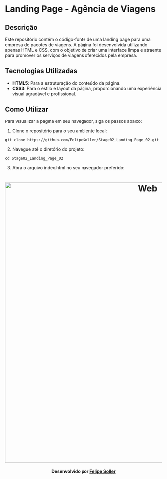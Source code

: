 # Landing Page - Agência de Viagens

## Descrição

Este repositório contém o código-fonte de uma landing page para uma empresa de pacotes de viagens. A página foi desenvolvida utilizando apenas HTML e CSS, com o objetivo de criar uma interface limpa e atraente para promover os serviços de viagens oferecidos pela empresa.

## Tecnologias Utilizadas

- **HTML5**: Para a estruturação do conteúdo da página.
- **CSS3**: Para o estilo e layout da página, proporcionando uma experiência visual agradável e profissional.

## Como Utilizar

Para visualizar a página em seu navegador, siga os passos abaixo:

1. Clone o repositório para o seu ambiente local:
```
git clone https://github.com/FelipeSoller/Stage02_Landing_Page_02.git
```
2. Navegue até o diretório do projeto:
```
cd Stage02_Landing_Page_02
```
3. Abra o arquivo index.html no seu navegador preferido:
   
<h1 align="center">
    <img alt="Web" src="https://github.com/FelipeSoller/Stage02_Landing_Page_02/blob/main/Landing%20Page%2002.png" width="900px">
</h1>

<h4 align="center">
    Desenvolvido por <a href="https://www.linkedin.com/in/felipesoller/" target="_blank">Felipe Soller</a>
</h4>
